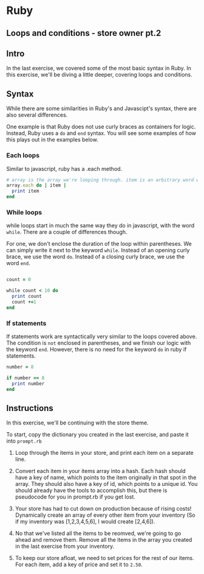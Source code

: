 # Ruby

## Loops and conditions - store owner pt.2 

## Intro
In the last exercise, we covered some of the most basic syntax in Ruby. In this exercise, we'll be diving a little deeper, covering loops and conditions. 

## Syntax
While there are some similarities in Ruby's and Javascipt's syntax, there are also several differences. 

One example is that Ruby does not use curly braces as containers for logic. Instead, Ruby uses a `do` and `end` syntax. You will see some examples of how this plays out in the examples below. 

### Each loops
Similar to javascript, ruby has a .each method. 

```ruby
# array is the array we're looping through. item is an arbitrary word we've chosen to represent each element of our array in turn. end is essentially a closing curly brace. 
array.each do | item |
  print item
end 

```
### While loops
while loops start in much the same way they do in javascript, with the word `while`. There are a couple of differences though. 

For one, we don't enclose the duration of the loop within parentheses. We can simply write it next to the keyword `while`. Instead of an opening curly brace, we use the word `do`. Instead of a closing curly brace, we use the word `end`.

```ruby

count = 0

while count < 10 do
  print count 
  count +=1
end  

```

### If statements
If statements work are syntactically very similar to the loops covered above. The condition is `not` enclosed in parentheses, and we finish our logic with the keyword `end`. However, there is no need for the keyword `do` in ruby if statements. 

```ruby
number = 8

if number == 8 
  print number
end  

```

## Instructions
In this exercise, we'll be continuing with the store theme.

To start, copy the dictionary you created in the last exercise, and paste it into `prompt.rb`

1. Loop through the items in your store, and print each item on a separate line.

2. Convert each item in your items array into a hash. Each hash should have a key of name, which points to the item originally in that spot in the array. They should also have a key of id, which points to a unique id. You should already have the tools to accomplish this, but there is pseudocode for you in prompt.rb if you get lost.

3. Your store has had to cut down on production because of rising costs! Dynamically create an array of every other item from your inventory (So if my inventory was [1,2,3,4,5,6], I would create [2,4,6]).

4. No that we've listed all the items to be reomved, we're going to go ahead and remove them. Remove all the items in the array you created in the last exercise from your inventory.

5. To keep our store afloat, we need to set prices for the rest of our items. For each item, add a key of price and set it to `2.50`.